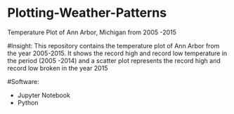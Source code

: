 # Plotting-Weather-Patterns
Temperature Plot of Ann Arbor, Michigan from 2005 -2015

#Insight:
This repository contains the temperature plot of Ann Arbor from the year 2005-2015. It shows the record high and record low temperature in the period (2005 -2014) and a scatter plot represents the record high and record low broken in the year 2015

#Software:
- Jupyter Notebook
- Python
